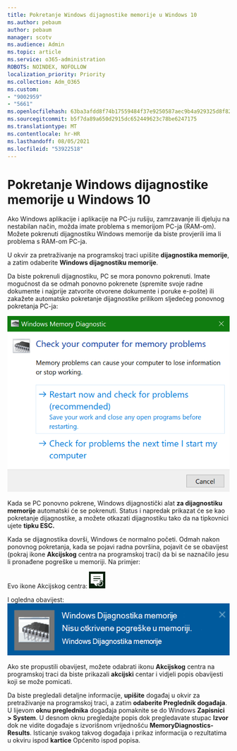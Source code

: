 ```yaml
---
title: Pokretanje Windows dijagnostike memorije u Windows 10
ms.author: pebaum
author: pebaum
manager: scotv
ms.audience: Admin
ms.topic: article
ms.service: o365-administration
ROBOTS: NOINDEX, NOFOLLOW
localization_priority: Priority
ms.collection: Adm_O365
ms.custom:
- "9002959"
- "5661"
ms.openlocfilehash: 63ba3afdd8f74b17559484f37e9250587aec9b4a929325d8f82e3c9ad06f1783
ms.sourcegitcommit: b5f7da89a650d2915dc652449623c78be6247175
ms.translationtype: MT
ms.contentlocale: hr-HR
ms.lasthandoff: 08/05/2021
ms.locfileid: "53922518"
---
```

# <a name="run-windows-memory-diagnostics-in-windows-10"></a>Pokretanje Windows dijagnostike memorije u Windows 10

Ako Windows aplikacije i aplikacije na PC-ju rušiju, zamrzavanje ili djeluju na nestabilan način, možda imate problema s memorijom PC-ja (RAM-om). Možete pokrenuti dijagnostiku Windows memorije da biste provjerili ima li problema s RAM-om PC-ja.

U okvir za pretraživanje na programskoj traci upišite **dijagnostika memorije**, a zatim odaberite **Windows dijagnostiku memorije**. 

Da biste pokrenuli dijagnostiku, PC se mora ponovno pokrenuti. Imate mogućnost da se odmah ponovno pokrenete (spremite svoje radne dokumente i najprije zatvorite otvorene dokumente i poruke e-pošte) ili zakažete automatsko pokretanje dijagnostike prilikom sljedećeg ponovnog pokretanja PC-ja:

![Windows Dijagnostika memorije](media/windows-memory-diagnostic.png)

Kada se PC ponovno pokrene, Windows dijagnostički alat **za dijagnostiku memorije** automatski će se pokrenuti. Status i napredak prikazat će se kao pokretanje dijagnostike, a možete otkazati dijagnostiku tako da na tipkovnici ujete **tipku ESC.**

Kada se dijagnostika dovrši, Windows će normalno početi.
Odmah nakon ponovnog pokretanja, kada se pojavi radna površina, pojavit će se obavijest (pokraj ikone **Akcijskog** centra na programskoj traci) da bi se naznačilo jesu li pronađene pogreške u memoriji. Na primjer:

Evo ikone Akcijskog centra: ![Ikona akcijskog centra](media/action-center-icon.png) 

I ogledna obavijest: ![Nema pogrešaka u memoriji](media/no-memory-errors.png)

Ako ste propustili obavijest, možete odabrati ikonu **Akcijskog** centra na programskoj traci da biste prikazali **akcijski** centar i vidjeli popis obavijesti koji se može pomicati.

Da biste pregledali detaljne informacije, **upišite** događaj u okvir za pretraživanje na programskoj traci, a zatim **odaberite Preglednik događaja**. U lijevom **oknu preglednika** događaja pomaknite se do Windows **Zapisnici > System**. U desnom oknu pregledajte popis dok pregledavate stupac **Izvor** dok ne vidite događaje s izvorišnom vrijednošću **MemoryDiagnostics-Results**. Isticanje svakog takvog događaja i prikaz informacija o rezultatima u okviru ispod **kartice** Općenito ispod popisa.
